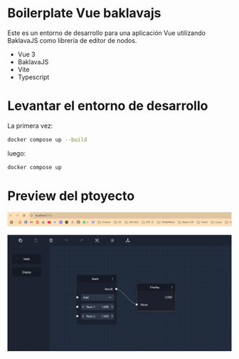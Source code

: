 # Boilerplate Vue baklavajs

Este es un entorno de desarrollo para una aplicación Vue utilizando BaklavaJS como librería de editor de nodos.

- Vue 3
- BaklavaJS
- Vite
- Typescript

# Levantar el entorno de desarrollo

La primera vez:

```bash
docker compose up --build
```

luego:

```bash
docker compose up
```

# Preview del ptoyecto

![](doc/20250411125500.png)